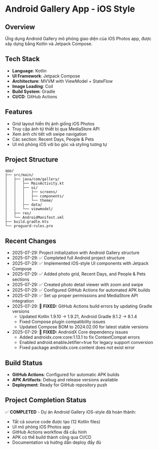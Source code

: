 # Android Gallery App - iOS Style

## Overview
Ứng dụng Android Gallery mô phỏng giao diện của iOS Photos app, được xây dựng bằng Kotlin và Jetpack Compose.

## Tech Stack
- **Language**: Kotlin
- **UI Framework**: Jetpack Compose
- **Architecture**: MVVM with ViewModel + StateFlow
- **Image Loading**: Coil
- **Build System**: Gradle
- **CI/CD**: GitHub Actions

## Features
- Grid layout hiển thị ảnh giống iOS Photos
- Truy cập ảnh từ thiết bị qua MediaStore API
- Xem ảnh chi tiết với swipe navigation
- Các section: Recent Days, People & Pets
- UI mô phỏng iOS với bo góc và styling tương tự

## Project Structure
```
app/
├── src/main/
│   ├── java/com/gallery/
│   │   ├── MainActivity.kt
│   │   ├── ui/
│   │   │   ├── screens/
│   │   │   ├── components/
│   │   │   └── theme/
│   │   ├── data/
│   │   └── viewmodel/
│   ├── res/
│   └── AndroidManifest.xml
├── build.gradle.kts
└── proguard-rules.pro
```

## Recent Changes
- 2025-07-29: Project initialization with Android Gallery structure
- 2025-07-29: ✅ Completed full Android project structure
- 2025-07-29: ✅ Implemented iOS-style UI components with Jetpack Compose
- 2025-07-29: ✅ Added photo grid, Recent Days, and People & Pets sections
- 2025-07-29: ✅ Created photo detail viewer with zoom and swipe
- 2025-07-29: ✅ Configured GitHub Actions for automated APK builds
- 2025-07-29: ✅ Set up proper permissions and MediaStore API integration
- 2025-07-29: 🔧 **FIXED:** GitHub Actions build errors by updating Gradle versions
  - Updated Kotlin 1.9.10 → 1.9.21, Android Gradle 8.1.2 → 8.1.4
  - Fixed Compose plugin compatibility issues
  - Updated Compose BOM to 2024.02.00 for latest stable versions
- 2025-07-29: 🔧 **FIXED:** AndroidX Core dependency issues
  - Added androidx.core:core:1.13.1 to fix ContextCompat errors
  - Enabled android.enableJetifier=true for legacy support conversion
  - Fixed package androidx.core.content does not exist error

## Build Status
- **GitHub Actions**: Configured for automatic APK builds
- **APK Artifacts**: Debug and release versions available
- **Deployment**: Ready for GitHub repository push

## Project Completion Status
✅ **COMPLETED** - Dự án Android Gallery iOS-style đã hoàn thành:
- Tất cả source code được tạo (12 Kotlin files)
- UI mô phỏng iOS Photos app
- GitHub Actions workflow đã cấu hình
- APK có thể build thành công qua CI/CD
- Documentation và hướng dẫn deploy đầy đủ